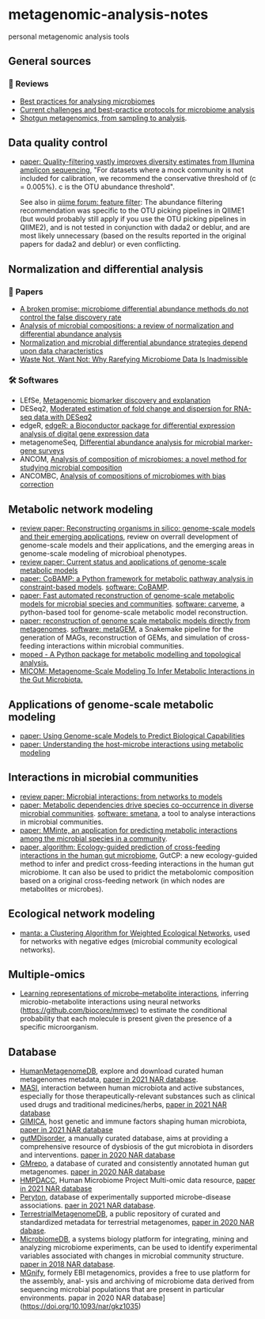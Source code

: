 # metagenomic-analysis-notes

personal metagenomic analysis tools

## General sources

### :book: Reviews 

* [Best practices for analysing microbiomes](https://doi.org/10.1038/s41579-018-0029-9)
* [Current challenges and best-practice protocols for microbiome 
  analysis](https://doi.org/10.1093/bib/bbz155)
* [Shotgun metagenomics, from sampling to analysis](https://doi.org/10.1038/nbt.3935).

## Data quality control

* [paper: Quality-filtering vastly improves diversity estimates from Illumina amplicon 
  sequencing](https://www.nature.com/articles/nmeth.2276), "For datasets where a mock 
  community is not included for calibration, we recommend the conservative threshold 
  of (c = 0.005%). c is the OTU abundance threshold". 
  
  See also in [qiime forum: feature filter](https://forum.qiime2.org/t/filter-features/1493/3): 
  The abundance filtering recommendation was specific to the OTU picking pipelines in 
  QIIME1 (but would probably still apply if you use the OTU picking pipelines in QIIME2),
  and is not tested in conjunction with dada2 or deblur, and are most likely unnecessary 
  (based on the results reported in the original papers for dada2 and deblur) or even 
  conflicting. 

## Normalization and differential analysis

### :book: Papers

* [A broken promise: microbiome differential abundance methods do not control 
  the false discovery rate](https://doi.org/10.1093/bib/bbx104)
* [Analysis of microbial compositions: a review of normalization and 
  differential abundance analysis](https://doi.org/10.1038/s41522-020-00160-w)
* [Normalization and microbial differential abundance strategies depend upon 
  data characteristics](https://doi.org/10.1186/s40168-017-0237-y)
* [Waste Not, Want Not: Why Rarefying Microbiome Data Is 
  Inadmissible](https://journals.plos.org/ploscompbiol/article?id=10.1371/journal.pcbi.1003531)

### :hammer_and_wrench: Softwares

* LEfSe, [Metagenomic biomarker discovery and 
  explanation](https://doi.org/10.1186/gb-2011-12-6-r60)
* DESeq2, [Moderated estimation of fold change and dispersion for 
  RNA-seq data with DESeq2](https://doi.org/10.1186/s13059-014-0550-8)
* edgeR, [edgeR: a Bioconductor package for differential expression 
  analysis of digital gene expression data](https://doi.org/10.1093/bioinformatics/btp616)
* metagenomeSeq, [Differential abundance analysis for microbial 
  marker-gene surveys](https://doi.org/10.1038/nmeth.2658)
* ANCOM, [Analysis of composition of microbiomes: a novel method for studying 
  microbial composition](https://www.tandfonline.com/doi/full/10.3402/mehd.v26.27663)
* ANCOMBC, [Analysis of compositions of microbiomes with bias 
  correction](https://www.nature.com/articles/s41467-020-17041-7)

## Metabolic network modeling

* [review paper: Reconstructing organisms in silico: genome-scale models and their 
  emerging applications](https://www.nature.com/articles/s41579-020-00440-4),
  review on overrall development of genome-scale models and their applications,
  and the emerging areas in genome-scale modeling of microbioal phenotypes.
* [review paper: Current status and applications of genome-scale metabolic 
  models](https://doi.org/10.1186/s13059-019-1730-3)
* [paper: CoBAMP: a Python framework for metabolic pathway analysis in 
  constraint-based models](https://doi.org/10.1093/bioinformatics/btz598).
  [software: CoBAMP](https://github.com/BioSystemsUM/cobamp). 
* [paper: Fast automated reconstruction of genome-scale metabolic models for 
  microbial species and communities](https://doi.org/10.1093/nar/gky537).
  [software: carveme](https://github.com/cdanielmachado/carveme), a 
  python-based tool for genome-scale metabolic model reconstruction.
* [paper: reconstruction of genome scale metabolic models directly from 
  metagenomes](https://www.biorxiv.org/content/10.1101/2020.12.31.424982v1).
  [software: metaGEM](https://github.com/franciscozorrilla/metaGEM), a 
  Snakemake pipeline for the generation of MAGs, reconstruction of GEMs, and 
  simulation of cross-feeding interactions within microbial communities.
* [moped - A Python package for metabolic modelling and topological 
  analysis.](https://www.biorxiv.org/content/10.1101/2020.12.04.411512v1)
* [MICOM: Metagenome-Scale Modeling To Infer Metabolic Interactions in the 
  Gut Microbiota.](https://msystems.asm.org/content/5/1/e00606-19.abstract)

## Applications of genome-scale metabolic modeling

* [paper: Using Genome-scale Models to Predict Biological 
  Capabilities](https://www.cell.com/cell/abstract/S0092-8674(15)00568-1)
* [paper: Understanding the host-microbe interactions using metabolic 
  modeling](https://doi.org/10.1186/s40168-020-00955-1)

## Interactions in microbial communities

* [review paper: Microbial interactions: from networks to 
  models](https://www.nature.com/articles/nrmicro2832)
* [paper: Metabolic dependencies drive species co-occurrence in diverse 
  microbial communities](https://doi.org/10.1073/pnas.1421834112). 
  [software: smetana](https://github.com/cdanielmachado/smetana), a tool to 
  analyse interactions in microbial communities.
* [paper: MMinte, an application for predicting metabolic interactions 
  among the microbial species in a community](https://doi.org/10.1186/s12859-016-1230-3).
* [paper, algorithm: Ecology-guided prediction of cross-feeding interactions 
  in the human gut microbiome](https://www.nature.com/articles/s41467-021-21586-6),
  GutCP:  a new ecology-guided method to infer and predict cross-feeding interactions 
  in the human gut microbiome. It can also be used to pridict the metabolomic composition
  based on a original cross-feeding network (in which nodes are metabolites or microbes).

## Ecological network modeling

* [manta: a Clustering Algorithm for Weighted Ecological 
  Networks](https://msystems.asm.org/content/5/1/e00903-19), used for
  networks with negative edges (microbial community ecological networks). 


## Multiple-omics

* [Learning representations of microbe–metabolite 
  interactions](https://www.nature.com/articles/s41592-019-0616-3), 
  inferring microbio-metabolite interactions using neural networks 
  (https://github.com/biocore/mmvec) to estimate the conditional
  probability that each molecule is present given the presence of a
  specific microorganism.

## Database

* [HumanMetagenomeDB](https://webapp.ufz.de/hmgdb/), explore and download 
  curated human metagenomes metadata, [paper in 2021 NAR 
  database](https://doi.org/10.1093/nar/gkaa1031).
* [MASI](http://www.aiddlab.com/MASI/index.html), interaction between 
  human microbiota and active substances, especially for those
  therapeutically-relevant substances such as clinical used drugs and 
  traditional medicines/herbs, [paper in 2021 NAR 
  database](https://doi.org/10.1093/nar/gkaa924)
* [GIMICA](https://idrblab.org/gimica/), host genetic and immune factors 
  shaping human microbiota, [paper in 2021 NAR 
  database](https://doi.org/10.1093/nar/gkaa851)
* [gutMDisorder](http://bio-annotation.cn/gutMDisorder), a manually 
  curated database, aims at providing a comprehensive resource of dysbiosis 
  of the gut microbiota in disorders and interventions. [paper in 2020 NAR 
  database](https://doi.org/10.1093/nar/gkz843)
* [GMrepo](https://gmrepo.humangut.info/),  a database of curated and
  consistently annotated human gut metagenomes. [paper in 2020 NAR 
  database](https://doi.org/10.1093/nar/gkz764)
* [HMPDACC](https://portal.hmpdacc.org/), Human Microbiome Project
  Multi-omic data resource, [paper in 2021 NAR 
  database](https://doi.org/10.1093/nar/gkaa996)
* [Peryton](https://dianalab.e-ce.uth.gr/peryton), database of 
  experimentally supported microbe-disease associations. [paer in 2021 NAR
  database](https://doi.org/10.1093/nar/gkaa902).
* [TerrestrialMetagenomeDB](https://webapp.ufz.de/tmdb), a public
  repository of curated and standardized metadata for terrestrial
  metagenomes, [paper in 2020 NAR dabase](https://doi.org/10.1093/nar/gkz994).
* [MicrobiomeDB](https://microbiomedb.org/), a systems biology platform for
  integrating, mining and analyzing microbiome experiments, can be used to
  identify experimental variables associated with changes in microbial 
  community structure. [paper in 2018 NAR database](https://doi.org/10.1093/nar/gkx1027).
* [MGnify](https://www.ebi.ac.uk/metagenomics/), formely EBI metagenomics, 
  provides a free to use platform for the assembly, anal- ysis and
  archiving of microbiome data derived from sequencing microbial
  populations that are present in particular environments. papar in 
  2020 NAR database](https://doi.org/10.1093/nar/gkz1035)
